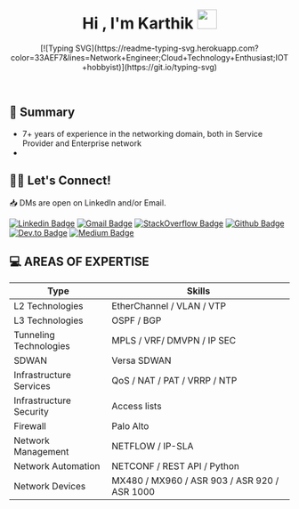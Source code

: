 <h1 align="center">Hi , I'm Karthik <img src="https://media.giphy.com/media/hvRJCLFzcasrR4ia7z/giphy.gif" width="35"></h1>
<p align="center">
[![Typing SVG](https://readme-typing-svg.herokuapp.com?color=33AEF7&lines=Network+Engineer;Cloud+Technology+Enthusiast;IOT+hobbyist)](https://git.io/typing-svg)
</p>

<br>

## 📜 Summary
 - 7+ years of experience in the networking domain, both in Service Provider and Enterprise network
 - 

## 👋🏼 Let's Connect!
📥 DMs are open on LinkedIn and/or Email.

[![Linkedin Badge](https://img.shields.io/badge/-karthikc-blue?style=flat-square&logo=Linkedin&logoColor=white&link=https://www.linkedin.com/in/karthikc/)](https://www.linkedin.com/in/karthikc/)
[![Gmail Badge](https://img.shields.io/badge/-karthikc@gmail.com-c14438?style=flat-square&logo=Gmail&logoColor=white&link=mailto:karthikc@gmail.com)](mailto:karthikc@gmail.com)
[![StackOverflow Badge](https://img.shields.io/badge/-karthikc-orange?style=flat-square&logo=StackOverflow&logoColor=white&link=https://stackoverflow.com/users/12767234/yeshwanth-v-shenoy?tab=profile)](https://stackoverflow.com/users/12767234/yeshwanth-v-shenoy?tab=profile)
[![Github Badge](https://img.shields.io/badge/-karthikc-black?style=flat-square&logo=Github&logoColor=white&link=https://github.com/karthikc)](https://github.com/karthikc)
[![Dev.to Badge](https://img.shields.io/badge/-karthikc-navy?style=flat-square&logo=Dev.to&logoColor=white&link=https://dev.to/karthikc)](https://dev.to/karthikc)
[![Medium Badge](https://img.shields.io/badge/-karthikc-green?style=flat-square&logo=Medium&logoColor=white&link=https://medium.com/@karthikc)](https://medium.com/@karthikc)


## 💻 AREAS OF EXPERTISE
| Type                   | Skills                                                                                                       |
|------------------------|--------------------------------------------------------------------------------------------------------------|
| L2 Technologies        | EtherChannel / VLAN / VTP                                                                                    |
| L3 Technologies        | OSPF / BGP                                                                        						    |
| Tunneling Technologies | MPLS / VRF/ DMVPN / IP SEC   																				|
| SDWAN                  | Versa SDWAN																								    |
| Infrastructure Services| QoS / NAT / PAT / VRRP / NTP																				    |
| Infrastructure Security| Access lists                                                                                                 |
| Firewall               | Palo Alto                                                                                                    |
| Network Management     | NETFLOW / IP-SLA |
| Network Automation     | NETCONF / REST API / Python                                                                  |
| Network Devices        | MX480 / MX960 / ASR 903 / ASR 920 / ASR 1000                                               |
